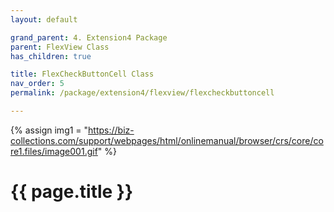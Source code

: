```yaml
---
layout: default

grand_parent: 4. Extension4 Package
parent: FlexView Class
has_children: true

title: FlexCheckButtonCell Class
nav_order: 5
permalink: /package/extension4/flexview/flexcheckbuttoncell

---
```

{% assign img1 = "https://biz-collections.com/support/webpages/html/onlinemanual/browser/crs/core/core1.files/image001.gif" %}


# {{ page.title }}
